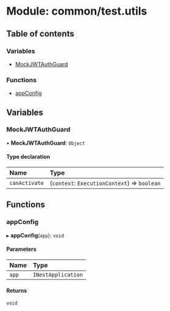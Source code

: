 # Module: common/test.utils

## Table of contents

### Variables

- [MockJWTAuthGuard](common_test_utils.md#mockjwtauthguard)

### Functions

- [appConfig](common_test_utils.md#appconfig)

## Variables

### MockJWTAuthGuard

• **MockJWTAuthGuard**: `Object`

#### Type declaration

| Name | Type |
| :------ | :------ |
| `canActivate` | (`context`: `ExecutionContext`) => `boolean` |

## Functions

### appConfig

▸ **appConfig**(`app`): `void`

#### Parameters

| Name | Type |
| :------ | :------ |
| `app` | `INestApplication` |

#### Returns

`void`
